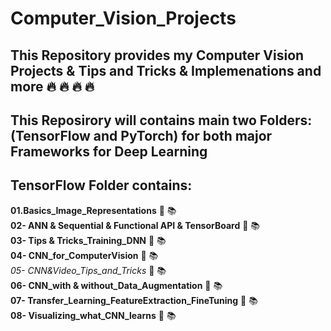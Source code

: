 # Computer_Vision_Projects
## This Repository provides my Computer Vision Projects  & Tips and Tricks & Implemenations and more  :fire: :fire: :fire: :fire:

## This Reposirory will contains main two Folders: (TensorFlow and PyTorch) for both major Frameworks for Deep Learning

## TensorFlow Folder contains:
__01.Basics_Image_Representations__  :pencil: :books: <br />
__02- ANN & Sequential & Functional API & TensorBoard__  :pencil: :books: <br />
__03- Tips & Tricks_Training_DNN__  :pencil: :books: <br />
__04- CNN_for_ComputerVision__  :pencil: :books: <br />
__05- CNN_&_Video_Tips_and_Tricks__  :pencil: :books: <br />
__06- CNN_with & without_Data_Augmentation__  :pencil: :books: <br />
__07- Transfer_Learning_FeatureExtraction_FineTuning__  :pencil: :books: <br />
__08- Visualizing_what_CNN_learns__  :pencil: :books: <br />
